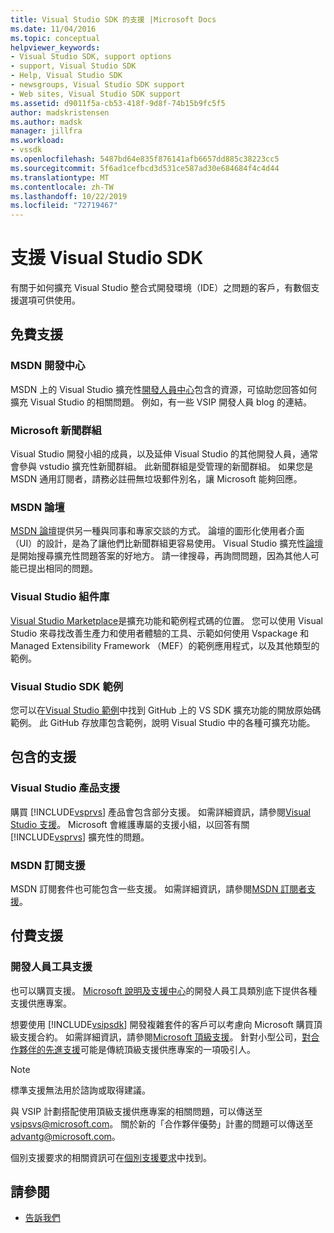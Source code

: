 ```yaml
---
title: Visual Studio SDK 的支援 |Microsoft Docs
ms.date: 11/04/2016
ms.topic: conceptual
helpviewer_keywords:
- Visual Studio SDK, support options
- support, Visual Studio SDK
- Help, Visual Studio SDK
- newsgroups, Visual Studio SDK support
- Web sites, Visual Studio SDK support
ms.assetid: d9011f5a-cb53-418f-9d8f-74b15b9fc5f5
author: madskristensen
ms.author: madsk
manager: jillfra
ms.workload:
- vssdk
ms.openlocfilehash: 5487bd64e835f876141afb6657dd885c38223cc5
ms.sourcegitcommit: 5f6ad1cefbcd3d531ce587ad30e684684f4c4d44
ms.translationtype: MT
ms.contentlocale: zh-TW
ms.lasthandoff: 10/22/2019
ms.locfileid: "72719467"
---
```

# <a name="support-for-the-visual-studio-sdk"></a>支援 Visual Studio SDK
有關于如何擴充 Visual Studio 整合式開發環境（IDE）之問題的客戶，有數個支援選項可供使用。

## <a name="free-support"></a>免費支援

### <a name="msdn-development-center"></a>MSDN 開發中心
 MSDN 上的 Visual Studio 擴充性[開發人員中心](http://go.microsoft.com/fwlink/?LinkID=84381)包含的資源，可協助您回答如何擴充 Visual Studio 的相關問題。 例如，有一些 VSIP 開發人員 blog 的連結。

### <a name="microsoft-newsgroups"></a>Microsoft 新聞群組
 Visual Studio 開發小組的成員，以及延伸 Visual Studio 的其他開發人員，通常會參與 vstudio 擴充性新聞群組。 此新聞群組是受管理的新聞群組。 如果您是 MSDN 通用訂閱者，請務必註冊無垃圾郵件別名，讓 Microsoft 能夠回應。

### <a name="msdn-forums"></a>MSDN 論壇
 [MSDN 論壇](http://go.microsoft.com/fwlink/?LinkID=76632)提供另一種與同事和專家交談的方式。 論壇的圖形化使用者介面（UI）的設計，是為了讓他們比新聞群組更容易使用。 Visual Studio 擴充性[論壇](http://go.microsoft.com/fwlink/?LinkID=121964)是開始搜尋擴充性問題答案的好地方。 請一律搜尋，再詢問問題，因為其他人可能已提出相同的問題。

### <a name="visual-studio-gallery"></a>Visual Studio 組件庫
 [Visual Studio Marketplace](https://marketplace.visualstudio.com/)是擴充功能和範例程式碼的位置。 您可以使用 Visual Studio 來尋找改善生產力和使用者體驗的工具、示範如何使用 Vspackage 和 Managed Extensibility Framework （MEF）的範例應用程式，以及其他類型的範例。

### <a name="visual-studio-sdk-samples"></a>Visual Studio SDK 範例

您可以在[Visual Studio 範例](https://github.com/Microsoft/VSSDK-Extensibility-Samples)中找到 GitHub 上的 VS SDK 擴充功能的開放原始碼範例。 此 GitHub 存放庫包含範例，說明 Visual Studio 中的各種可擴充功能。

## <a name="included-support"></a>包含的支援

### <a name="visual-studio-product-support"></a>Visual Studio 產品支援
 購買 [!INCLUDE[vsprvs](../code-quality/includes/vsprvs_md.md)] 產品會包含部分支援。 如需詳細資訊，請參閱[Visual Studio 支援](https://msdn.microsoft.com/vstudio/cc136615.aspx)。 Microsoft 會維護專屬的支援小組，以回答有關 [!INCLUDE[vsprvs](../code-quality/includes/vsprvs_md.md)] 擴充性的問題。

### <a name="msdn-subscription-support"></a>MSDN 訂閱支援
 MSDN 訂閱套件也可能包含一些支援。 如需詳細資訊，請參閱[MSDN 訂閱者支援](https://msdn.microsoft.com/subscriptions/aa718661.aspx)。

## <a name="paid-support"></a>付費支援

### <a name="developer-tools-support"></a>開發人員工具支援

也可以購買支援。 [Microsoft 說明及支援中心](https://support.microsoft.com/supportforbusiness/productselection?fltadd=sps-business-1&sapId=4fd4947b-15ea-ce01-080f-97f2ca3c76e8)的開發人員工具類別底下提供各種支援供應專案。

想要使用 [!INCLUDE[vsipsdk](../extensibility/includes/vsipsdk_md.md)] 開發複雜套件的客戶可以考慮向 Microsoft 購買頂級支援合約。 如需詳細資訊，請參閱[Microsoft 頂級支援](https://support.microsoft.com/premier)。 針對小型公司，[對合作夥伴的先進支援](https://partner.microsoft.com/support/advanced-cloud-support)可能是傳統頂級支援供應專案的一項吸引人。

> [!NOTE]
> 標準支援無法用於諮詢或取得建議。

與 VSIP 計劃搭配使用頂級支援供應專案的相關問題，可以傳送至[vsipsvs@microsoft.com](mailto:vsipsvs@microsoft.com)。 關於新的「合作夥伴優勢」計畫的問題可以傳送至[advantg@microsoft.com](mailto:advantg@microsoft.com)。

個別支援要求的相關資訊可在[個別支援要求](http://go.microsoft.com/fwlink/?LinkID=82385)中找到。

## <a name="see-also"></a>請參閱

- [告訴我們](../ide/feedback-options.md)